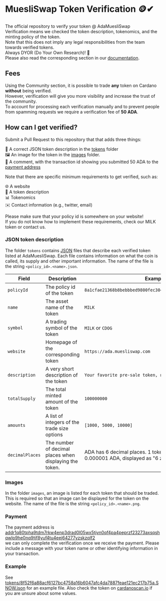 # MuesliSwap Token Verification 🪙✔

The official repository to verify your token @ AdaMuesliSwap  
Verification means we checked the token description, tokenomics, and the minting policy of the token.  
Note that this does not imply any legal responsibilities from the team towards verified tokens.  
Always DYOR (Do Your Own Research)! 🧐  
Please also read the corresponding section in our [documentation](https://docs.muesliswap.com/cardano/community-tokens/token-verification).

## Fees
Using the Community section, it is possible to trade **any** token on Cardano **without** being verified.  
However, verification will give you more visibility and increase the trust of the community.  
To account for processing each verification manually and to prevent people from spamming requests we require a verification fee of **50 ADA**. 

## How can I get verified?
Submit a Pull Request to this repository that that adds three things: 

📄 A correct JSON token description in the [tokens](tokens) folder  
🖼️ An image for the token in the [images](images) folder.  
💸 A comment, with the transaction id showing you submitted 50 ADA to the [payment address](https://cardanoscan.io/address/01deb0dfa55b77e1d9d5ccc3168fad7fdf471a8b9326f026a1ed43908c495455e8f4d0042e077c25be5f30157249c9c4d57cae732d555ef105)
  
Note that there are specific minimum requirements to get verified, such as:  
  
🌐 A website  
📝 A token description   
📊 Tokenomics  
✉️ Contact information (e.g., twitter, email)  
  
Please make sure that your policy id is somewhere on your website!  
If you do not know how to implement these requirements, check our MILK token or contact us.  

### JSON token description

The folder `tokens` contains [JSON](https://en.wikipedia.org/wiki/JSON) files that describe each verified token listed at AdaMuesliSwap.
Each file contains information on what the coin is called, its supply and other important information.
The name of the file is the string `<policy_id>.<name>.json`.

| Field | Description | Example |
| ----- | ----------- | ------- |
| `policyId` | The policy id of the token | `8a1cfae21368b8bebbbed9800fec304e95cce39a2a57dc35e2e3ebaa` |
| `name` | The asset name of the token | `MILK` |
| `symbol` | A trading symbol of the token | `MILK` or `CDOG` |
| `website` | Homepage of the corresponding token | `https://ada.muesliswap.com` |
| `description` | A very short description of the token | `Your favorite pre-sale token, making you stronger` |
| `totalSupply` | The total minted amount of the token | `100000000` |
| `amounts` | A list of integers of the trade size options |`[1000, 5000, 10000]` |
| `decimalPlaces` | The number of decimal places when displaying the token. | ADA has 6 decimal places. 1 token = 1 Lovelace = 0.000001 ADA, displayed as "6 zeroes" |

### Images

In the folder `images`, an image is listed for each token that should be traded.
This is required so that an image can be displayed for the token on the website.
The name of the file is the string `<policy_id>.<name>.png`.

### Payment

The payment address is [addr1q80tpha9tdm7rkw4enp3drad0l05wx5tjvn0qf4pa4peprzf23273axsqshqwlp9he0nq9tjf8yuf4tu4eej64277yzskzqlf2](https://cardanoscan.io/address/01deb0dfa55b77e1d9d5ccc3168fad7fdf471a8b9326f026a1ed43908c495455e8f4d0042e077c25be5f30157249c9c4d57cae732d555ef105)  
we can only complete the verification once we receive the payment. 
Please include a message with your token name or other identifying information in your transaction. 

### Example  

See [tokens/8f52f6a88acf6127bc4758a16b6047afc4da7887feae121ec217b75a.SNOW.json](tokens/8f52f6a88acf6127bc4758a16b6047afc4da7887feae121ec217b75a.SNOW.json) for an example file.
Also check the token on [cardanoscan.io](https://cardanoscan.io/token/8a1cfae21368b8bebbbed9800fec304e95cce39a2a57dc35e2e3ebaa4d494c4b) if you are unsure about some values.
